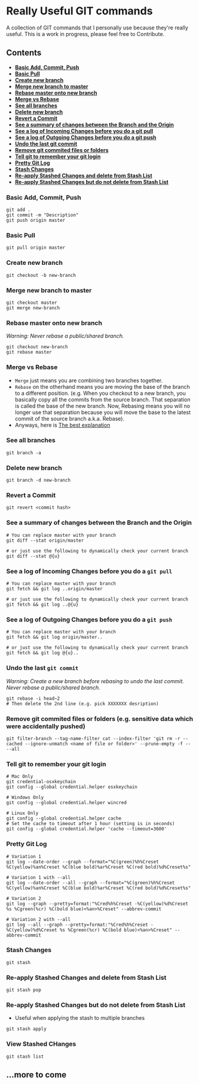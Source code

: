 # Really Useful GIT commands
A collection of GIT commands that I personally use because they're really useful. This is a work in progress, please feel free to Contribute.

## Contents
* **[Basic Add, Commit, Push](#BasicAddCommitPush)**
* **[Basic Pull](#BasicPull)**
* **[Create new branch](#CreateNewBranch)**
* **[Merge new branch to master](#MergeNewBranchToMaster)**
* **[Rebase master onto new branch](#RebaseMasterOntoNewBranch)**
* **[Merge vs Rebase](#MergeVsRebase)**
* **[See all branches](#SeeAllBranches)**
* **[Delete new branch](#DeleteNewBranch)**
* **[Revert a Commit](#RevertACommit)**
* **[See a summary of changes between the Branch and the Origin](#SeeASummaryOfChangesBetweenTheBranchAndTheOrigin)**
* **[See a log of Incoming Changes before you do a git pull](#SeeALogOfIncomingChangesBeforeYouDoAGitPull)**
* **[See a log of Outgoing Changes before you do a git push](#SeeALogOfOutgoingChangesBeforeYouDoAGitPush)**
* **[Undo the last git commit](#UndoTheLastGitCommit)**
* **[Remove git commited files or folders](#RemoveGitCommitedFilesOrFolders)**
* **[Tell git to remember your git login](#TellGitToRememberYourGitLogin)**
* **[Pretty Git Log](#PrettyGitLog)**
* **[Stash Changes](#StashChanges)**
* **[Re-apply Stashed Changes and delete from Stash List](#PopStashChanges)**
* **[Re-apply Stashed Changes but do not delete from Stash List](#ApplyStashChanges)**

### <a id="BasicAddCommitPush"></a>Basic Add, Commit, Push
```
git add .
git commit -m "Description"
git push origin master
```

### <a id="BasicPull"></a>Basic Pull
```
git pull origin master
```

### <a id="CreateNewBranch"></a>Create new branch
```
git checkout -b new-branch
```

### <a id="MergeNewBranchToMaster"></a>Merge new branch to master
```
git checkout master
git merge new-branch
```

### <a id="RebaseMasterOntoNewBranch"></a>Rebase master onto new branch
*Warning: Never rebase a public/shared branch.*
```
git checkout new-branch
git rebase master
```

### <a id="MergeVsRebase"></a>Merge vs Rebase
- `Merge` just means you are combining two branches together.
- `Rebase` on the otherhand means you are moving the base of the branch to a different position. (e.g. When you checkout to a new branch, you basically copy all the commits from the source branch. That separation is called the base of the new branch. Now, Rebasing means you will no longer use that separation because you will move the base to the latest commit of the source branch a.k.a. Rebase).
- Anyways, here is [The best explanation](https://hackernoon.com/git-merge-vs-rebase-whats-the-diff-76413c117333)

### <a id="SeeAllBranches"></a>See all branches
```
git branch -a
```

### <a id="DeleteNewBranch"></a>Delete new branch
```
git branch -d new-branch
```

### <a id="RevertACommit"></a>Revert a Commit
```
git revert <commit hash>
```

### <a id="SeeASummaryOfChangesBetweenTheBranchAndTheOrigin"></a>See a summary of changes between the Branch and the Origin
```
# You can replace master with your branch
git diff --stat origin/master
```
```
# or just use the following to dynamically check your current branch
git diff --stat @{u}
```

### <a id="SeeALogOfIncomingChangesBeforeYouDoAGitPull"></a>See a log of Incoming Changes before you do a `git pull`
```
# You can replace master with your branch
git fetch && git log ..origin/master
```
```
# or just use the following to dynamically check your current branch
git fetch && git log ..@{u}
```

### <a id="SeeALogOfOutgoingChangesBeforeYouDoAGitPush"></a>See a log of Outgoing Changes before you do a `git push`
```
# You can replace master with your branch
git fetch && git log origin/master..
```
```
# or just use the following to dynamically check your current branch
git fetch && git log @{u}..
```

### <a id="UndoTheLastGitCommit"></a>Undo the last `git commit`
*Warning: Create a new branch before rebasing to undo the last commit. Never rebase a public/shared branch.*
```
git rebase -i head~2
# Then delete the 2nd line (e.g. pick XXXXXXX desription)
```

### <a id="RemoveGitCommitedFilesOrFolders"></a>Remove git commited files or folders (e.g. sensitive data which were accidentally pushed)
```
git filter-branch --tag-name-filter cat --index-filter 'git rm -r --cached --ignore-unmatch <name of file or folder>' --prune-empty -f -- --all
```

### <a id="TellGitToRememberYourGitLogin"></a>Tell git to remember your git login
```
# Mac Only
git credential-osxkeychain
git config --global credential.helper osxkeychain
```
```
# Windows Only
git config --global credential.helper wincred
```
```
# Linux Only
git config --global credential.helper cache
# Set the cache to timeout after 1 hour (setting is in seconds)
git config --global credential.helper 'cache --timeout=3600'
```

### <a id="PrettyGitLog"></a>Pretty Git Log
```
# Variation 1
git log --date-order --graph --format="%C(green)%h%Creset %C(yellow)%an%Creset %C(blue bold)%ar%Creset %C(red bold)%d%Creset%s"
```
```
# Variation 1 with --all
git log --date-order --all --graph --format="%C(green)%h%Creset %C(yellow)%an%Creset %C(blue bold)%ar%Creset %C(red bold)%d%Creset%s"
```

```
# Variation 2
git log --graph --pretty=format:"%Cred%h%Creset -%C(yellow)%d%Creset %s %Cgreen(%cr) %C(bold blue)<%an>%Creset" --abbrev-commit
```
```
# Variation 2 with --all
git log --all --graph --pretty=format:"%Cred%h%Creset -%C(yellow)%d%Creset %s %Cgreen(%cr) %C(bold blue)<%an>%Creset" --abbrev-commit
```

### <a id="StashChanges"></a>Stash Changes
```
git stash
```

### <a id="PopStashChanges"></a>Re-apply Stashed Changes and delete from Stash List
```
git stash pop
```

### <a id="ApplyStashChanges"></a>Re-apply Stashed Changes but do not delete from Stash List
- Useful when applying the stash to multiple branches
```
git stash apply
```

### View Stashed CHanges
```
git stash list
```

## ...more to come
